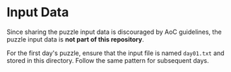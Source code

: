 # Input Data

Since sharing the puzzle input data is discouraged by AoC guidelines, the puzzle input data is **not part of this repository**.

For the first day's puzzle, ensure that the input file is named `day01.txt` and stored in this directory.
Follow the same pattern for subsequent days.
